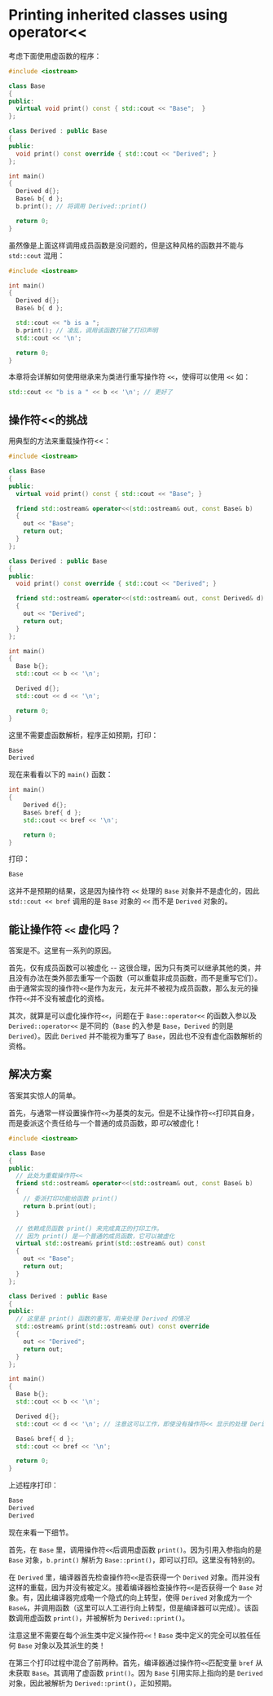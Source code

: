 # Printing inherited classes using operator<<

考虑下面使用虚函数的程序：

```cpp
#include <iostream>

class Base
{
public:
  virtual void print() const { std::cout << "Base";  }
};

class Derived : public Base
{
public:
  void print() const override { std::cout << "Derived"; }
};

int main()
{
  Derived d{};
  Base& b{ d };
  b.print(); // 将调用 Derived::print()

  return 0;
}
```

虽然像是上面这样调用成员函数是没问题的，但是这种风格的函数并不能与 `std::cout` 混用：

```cpp
#include <iostream>

int main()
{
  Derived d{};
  Base& b{ d };

  std::cout << "b is a ";
  b.print(); // 凌乱，调用该函数打破了打印声明
  std::cout << '\n';

  return 0;
}
```

本章将会详解如何使用继承来为类进行重写操作符 `<<`，使得可以使用 `<<` 如：

```cpp
std::cout << "b is a " << b << '\n'; // 更好了
```

## 操作符<<的挑战

用典型的方法来重载操作符<<：

```cpp
#include <iostream>

class Base
{
public:
  virtual void print() const { std::cout << "Base"; }

  friend std::ostream& operator<<(std::ostream& out, const Base& b)
  {
    out << "Base";
    return out;
  }
};

class Derived : public Base
{
public:
  void print() const override { std::cout << "Derived"; }

  friend std::ostream& operator<<(std::ostream& out, const Derived& d)
  {
    out << "Derived";
    return out;
  }
};

int main()
{
  Base b{};
  std::cout << b << '\n';

  Derived d{};
  std::cout << d << '\n';

  return 0;
}
```

这里不需要虚函数解析，程序正如预期，打印：

```txt
Base
Derived
```

现在来看看以下的 `main()` 函数：

```cpp
int main()
{
    Derived d{};
    Base& bref{ d };
    std::cout << bref << '\n';

    return 0;
}
```

打印：

```txt
Base
```

这并不是预期的结果，这是因为操作符 `<<` 处理的 `Base` 对象并不是虚化的，因此 `std::cout << bref` 调用的是 `Base` 对象的 `<<` 而不是 `Derived` 对象的。

## 能让操作符 `<<` 虚化吗？

答案是不。这里有一系列的原因。

首先，仅有成员函数可以被虚化 -- 这很合理，因为只有类可以继承其他的类，并且没有办法在类外部去重写一个函数（可以重载非成员函数，而不是重写它们）。由于通常实现的操作符`<<`是作为友元，友元并不被视为成员函数，那么友元的操作符`<<`并不没有被虚化的资格。

其次，就算是可以虚化操作符`<<`，问题在于 `Base::operator<<` 的函数入参以及 `Derived::operator<<` 是不同的（`Base` 的入参是 `Base`，`Derived` 的则是 `Derived`）。因此 `Derived` 并不能视为重写了 `Base`，因此也不没有虚化函数解析的资格。

## 解决方案

答案其实惊人的简单。

首先，与通常一样设置操作符`<<`为基类的友元。但是不让操作符`<<`打印其自身，而是委派这个责任给与一个普通的成员函数，即*可以*被虚化！

```cpp
#include <iostream>

class Base
{
public:
  // 此处为重载操作符<<
  friend std::ostream& operator<<(std::ostream& out, const Base& b)
  {
    // 委派打印功能给函数 print()
    return b.print(out);
  }

  // 依赖成员函数 print() 来完成真正的打印工作。
  // 因为 print() 是一个普通的成员函数，它可以被虚化
  virtual std::ostream& print(std::ostream& out) const
  {
    out << "Base";
    return out;
  }
};

class Derived : public Base
{
public:
  // 这里是 print() 函数的重写，用来处理 Derived 的情况
  std::ostream& print(std::ostream& out) const override
  {
    out << "Derived";
    return out;
  }
};

int main()
{
  Base b{};
  std::cout << b << '\n';

  Derived d{};
  std::cout << d << '\n'; // 注意这可以工作，即使没有操作符<< 显示的处理 Derived 对象

  Base& bref{ d };
  std::cout << bref << '\n';

  return 0;
}
```

上述程序打印：

```txt
Base
Derived
Derived
```

现在来看一下细节。

首先，在 `Base` 里，调用操作符`<<`后调用虚函数 `print()`。因为引用入参指向的是 `Base` 对象，`b.print()` 解析为 `Base::print()`，即可以打印。这里没有特别的。

在 `Derived` 里，编译器首先检查操作符`<<`是否获得一个 `Derived` 对象。而并没有这样的重载，因为并没有被定义。接着编译器检查操作符`<<`是否获得一个 `Base` 对象。有，因此编译器完成嘞一个隐式的向上转型，使得 `Derived` 对象成为一个 `Base&`，并调用函数（这里可以人工进行向上转型，但是编译器可以完成）。该函数调用虚函数 `print()`，并被解析为 `Derived::print()`。

注意这里不需要在每个派生类中定义操作符`<<`！`Base` 类中定义的完全可以胜任任何 `Base` 对象以及其派生的类！

在第三个打印过程中混合了前两种。首先，编译器通过操作符`<<`匹配变量 `bref` 从未获取 `Base`。其调用了虚函数 `print()`。因为 `Base` 引用实际上指向的是 `Derived` 对象，因此被解析为 `Derived::print()`，正如预期。
